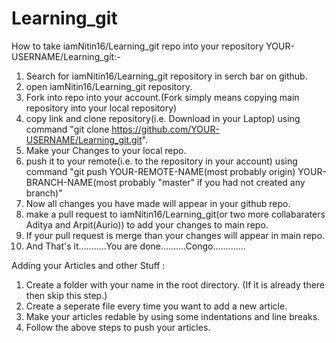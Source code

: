 # Learning_git
How to take iamNitin16/Learning_git repo into your repository YOUR-USERNAME/Learning_git:-

1. Search for iamNitin16/Learning_git repository in serch bar on github.
2. open iamNitin16/Learning_git repository.
3. Fork into repo into your account.(Fork simply means copying main repository into your local repository)
4. copy link and clone repository(i.e. Download in your Laptop) using command  "git clone https://github.com/YOUR-USERNAME/Learning_git.git".
5. Make your Changes to your local repo.
6. push it to your remote(i.e. to the repository in your account) using command "git push YOUR-REMOTE-NAME(most probably origin) YOUR-BRANCH-NAME(most probably "master" if you had not created any branch)"
7. Now all changes you have made will appear in your github repo.
8. make a pull request to iamNitin16/Learning_git(or two more collabaraters Aditya and Arpit(Aurio)) to add your changes to main repo.
9. If your pull request is merge than your changes will appear in main repo.
10. And That's it...........You are done..........Congo.............



Adding your Articles and other Stuff :

1. Create a folder with your name in the root directory. (If it is already there then skip this step.)
2. Create a seperate file every time you want to add a new article.
3. Make your articles redable by using some indentations and line breaks.
4. Follow the above steps to push your articles.
